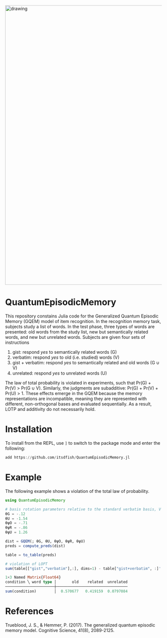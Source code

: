 #
<img src="https://raw.githubusercontent.com/itsdfish/QuantumEpisodicMemory.jl/gh-pages/dev/assets/logo_readme.png" alt="drawing" width="900"/>

# QuantumEpisodicMemory

This repository constains Julia code for the Generalized Quantum Episodic Memory (GQEM) model of item recognition. In the recognition memory task, subjects study a list of words. In the test phase, three types of words are presented: old words from the study list, new but semantically related words, and new but unrelated words. Subjects are given four sets of instructions

1. gist: respond *yes* to semantically related words (G)
2. verbatim: respond *yes* to old (i.e. studied) words (V)
3. gist + verbatim: respond *yes* to semantically related and old words (G ∪ V)
4. unrelated: respond *yes* to unrelated words (U)

The law of total probability is violated in experiments, such that Pr(G) + Pr(V) > Pr(G ∪ V). Similarly, the judgments are subadditive: Pr(G) + Pr(V) + Pr(U) > 1. These effects emerge in the GQEM because the memory representations are incompatible, meaning they are represented with different, non-orthogonal bases and evaluated sequentially. As a result, LOTP and additivity do not necessarily hold. 

# Installation

To install from the REPL, use `]` to switch to the package mode and enter the following:

```julia
add https://github.com/itsdfish/QuantumEpisodicMemory.jl
```

# Example

The following example shows a violation of the total law of probability. 

```julia
using QuantumEpisodicMemory

# basis rotation parameters relative to the standard verbatim basis, V
θG = -.12
θU = -1.54
θψO = -.71
θψR = -.86
θψU = 1.26

dist = GQEM(; θG, θU, θψO, θψR, θψU)
preds = compute_preds(dist)

table = to_table(preds)

# violation of LOPT
sum(table[["gist","verbatim"],:], dims=1) - table["gist+verbatim", :]'
```

```julia 
1×3 Named Matrix{Float64}
condition ╲ word type │       old    related  unrelated
──────────────────────┼────────────────────────────────
sum(condition)        │  0.570677   0.419159  0.0797084
```

# References 

Trueblood, J. S., & Hemmer, P. (2017). The generalized quantum episodic memory model.
Cognitive Science, 41(8), 2089-2125.